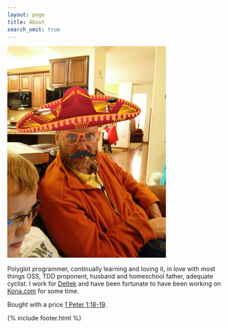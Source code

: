 ```yaml
---
layout: page
title: About
search_omit: true
---
```


![test](/images/profile.jpg)

Polyglot programmer, continually learning and loving it, in love with most things OSS, TDD proponent,
husband and homeschool father, adequate cyclist. I work for [Deltek](http://www.Deltek.com) and have been fortunate to
 have been working on [Kona.com](http://www.Kona.com) for some time.

Bought with a price <a href="https://www.biblegateway.com/passage/?search=1+Peter+1:18-19" target="_blank">1 Peter 1:18-19</a>.

{% include footer.html %}


